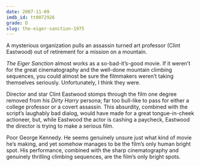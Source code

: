 ```yaml
---
date: 2007-11-09
imdb_id: tt0072926
grade: D
slug: the-eiger-sanction-1975
---
```


A mysterious organization pulls an assassin turned art professor (Clint Eastwood) out of retirement for a mission on a mountain.

_The Eiger Sanction_ almost works as a so-bad-it’s-good movie. If it weren’t for the great cinematography and the well-done mountain climbing sequences, you could almost be sure the filmmakers weren’t taking themselves seriously. Unfortunately, I think they were.

Director and star Clint Eastwood stomps through the film one degree removed from his <span data-imdb-id="tt0066999">_Dirty Harry_</span> persona; far too bull-like to pass for either a college professor or a covert assassin. This absurdity, combined with the script’s laughably bad dialog, would have made for a great tongue-in-cheek actioneer, but, while Eastwood the actor is cashing a paycheck, Eastwood the director is trying to make a serious film.

Poor George Kennedy. He seems genuinely unsure just what kind of movie he’s making, and yet somehow manages to be the film’s only human bright spot. His performance, combined with the sharp cinematography and genuinely thrilling climbing sequences, are the film’s only bright spots.
